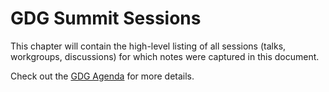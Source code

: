 # GDG Summit Sessions

This chapter will contain the high-level listing of all sessions (talks, workgroups, discussions) for which notes were captured in this document.

Check out the [GDG Agenda](http://j.mp/gdgsummitagenda) for more details.

